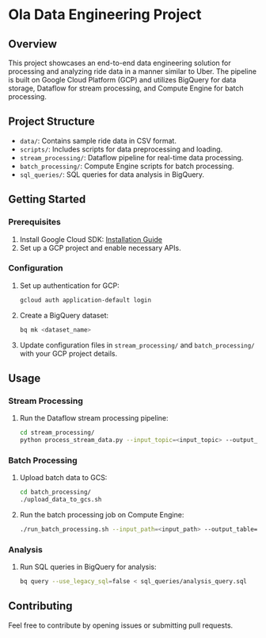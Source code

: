 
# Ola Data Engineering Project

## Overview

This project showcases an end-to-end data engineering solution for processing and analyzing ride data in a manner similar to Uber. The pipeline is built on Google Cloud Platform (GCP) and utilizes BigQuery for data storage, Dataflow for stream processing, and Compute Engine for batch processing.

## Project Structure

- `data/`: Contains sample ride data in CSV format.
- `scripts/`: Includes scripts for data preprocessing and loading.
- `stream_processing/`: Dataflow pipeline for real-time data processing.
- `batch_processing/`: Compute Engine scripts for batch processing.
- `sql_queries/`: SQL queries for data analysis in BigQuery.

## Getting Started

### Prerequisites

1. Install Google Cloud SDK: [Installation Guide](https://cloud.google.com/sdk/docs/install)
2. Set up a GCP project and enable necessary APIs.

### Configuration

1. Set up authentication for GCP:
   ```bash
   gcloud auth application-default login
   ```

2. Create a BigQuery dataset:
   ```bash
   bq mk <dataset_name>
   ```

3. Update configuration files in `stream_processing/` and `batch_processing/` with your GCP project details.

## Usage

### Stream Processing

1. Run the Dataflow stream processing pipeline:
   ```bash
   cd stream_processing/
   python process_stream_data.py --input_topic=<input_topic> --output_table=<output_table>
   ```

### Batch Processing

1. Upload batch data to GCS:
   ```bash
   cd batch_processing/
   ./upload_data_to_gcs.sh
   ```

2. Run the batch processing job on Compute Engine:
   ```bash
   ./run_batch_processing.sh --input_path=<input_path> --output_table=<output_table>
   ```

### Analysis

1. Run SQL queries in BigQuery for analysis:
   ```bash
   bq query --use_legacy_sql=false < sql_queries/analysis_query.sql
   ```

## Contributing

Feel free to contribute by opening issues or submitting pull requests.
